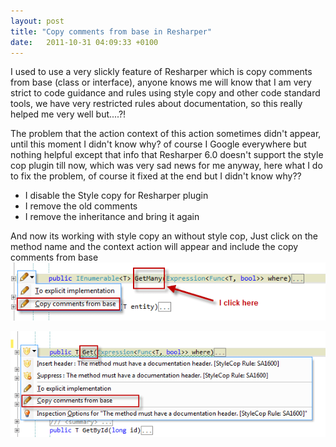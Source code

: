 ```yaml
---
layout: post
title: "Copy comments from base in Resharper"
date:   2011-10-31 04:09:33 +0100
---
```


I used to use a very slickly feature of Resharper which is copy comments
from base (class or interface), anyone knows me will know that I am very
strict to code guidance and rules using style copy and other
code standard tools, we have very restricted rules about documentation,
so this really helped me very well but\....?! 

The problem that the action context of this action sometimes didn\'t appear, until
this moment I didn\'t know why? of course I Google everywhere but
nothing helpful except that info that Resharper 6.0 doesn\'t support the
style cop plugin till now, which was very sad news for me anyway, here
what I do to fix the problem, of course it fixed at the end but I
didn\'t know why??

-   I disable the Style copy for Resharper plugin
-   I remove the old comments
-   I remove the inheritance and bring it again

And now its working with style copy an without style cop, Just click on
the method name and the context action will appear and include the copy
comments from base
[![CopyCommentsFromImplementation](/assets/img/2011/10/CopyCommentsFromImplementation.png)](/assets/img/2011/10/CopyCommentsFromImplementation.png)

[![CopyCommentsFromImplementation2](/assets/img/2011/10/CopyCommentsFromImplementation2.png)](/assets/img/2011/10/CopyCommentsFromImplementation2.png)

